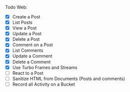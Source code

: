 Todo Web:

- [x] Create a Post
- [x] List Posts
- [x] View a Post
- [x] Update a Post
- [x] Delete a Post
- [x] Comment on a Post
- [x] List Comments
- [x] Update a Comment
- [x] Delete a Comment
- [x] Use Turbo Frames and Streams
- [ ] React to a Post
- [ ] Sanitize HTML from Documents (Posts and comments)
- [ ] Record all Activity on a Bucket
